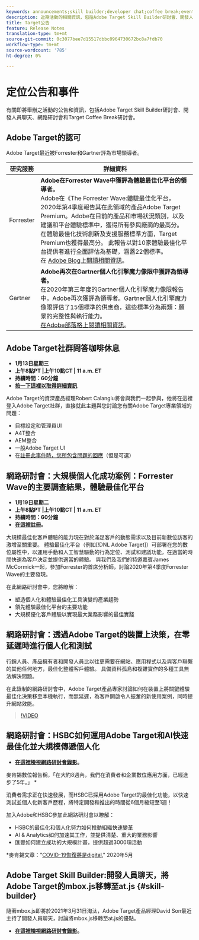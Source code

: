 ```yaml
---
keywords: announcements;skill builder;developer chat;coffee break;events;forrester;gartner;webinar
description: 近期活動的相關資訊，包括Adobe Target Skill Builder研討會、開發人員聊天、網路研討會和Target Coffee Break研討會。
title: Target公告
feature: Release Notes
translation-type: tm+mt
source-git-commit: 0c3077bee7d15517dbbc0964730672bc8a7fdb70
workflow-type: tm+mt
source-wordcount: '785'
ht-degree: 0%

---
```



# 定位公告和事件

有關即將舉辦之活動的公告和資訊，包括Adobe Target Skill Builder研討會、開發人員聊天、網路研討會和Target Coffee Break研討會。

## Adobe Target的認可

Adobe Target最近被Forrester和Gartner評為市場領導者。

| 研究服務 | 詳細資料 |
| --- | --- |
| Forrester | **Adobe在Forrester Wave中獲評為體驗最佳化平台的領導者。**<br> Adobe在《The Forrester Wave:體驗最佳化平台，2020年第4季度報告其在此領域的產品Adobe Target Premium。Adobe在目前的產品和市場狀況類別，以及建議和平台體驗標準中，獲得所有參與廠商的最高分。 在體驗最佳化技術創新及支援服務標準方面，Target Premium也獲得最高分。 此報告以對10家體驗最佳化平台提供者進行全面評估為基礎，涵蓋22個標準。<br>在 [Adobe Blog上閱讀相關資訊](https://blog.adobe.com/en/2020/11/24/adobe-named-leader-in-forrester-wave-report-experience-optimization-platforms.html)。 |
| Gartner | **Adobe再次在Gartner個人化引擎魔力像限中獲評為領導者。**<br>&#x200B;在2020年第三年度的Gartner個人化引擎魔力像限報告中，Adobe再次獲評為領導者。Gartner個人化引擎魔力像限評估了15個標準的供應商，這些標準分為兩類：願景的完整性與執行能力。<br>[在Adobe部落格上閱讀相關資訊](https://theblog.adobe.com/adobe-again-named-leader-in-gartner-magic-quadrant-for-personalization-engines/)。 |

## Adobe Target社群問答咖啡休息

* **1月13日星期三**
* **上午8點PT |上午10點CT | 11 a.m. ET**
* **持續時間：60分鐘**
* **[按一下這裡以取得詳細資訊](https://experienceleaguecommunities.adobe.com/t5/adobe-target-discussions/%EF%B8%8Fupcoming-in-2021-at-community-q-amp-a-coffee-break-1-13-21-8am/td-p/388109)**

Adobe Target的資深產品經理Robert Calangiu將會與我們一起參與，他將在這裡登入Adobe Target社群，直接就此主題與您討論您有關Adobe Target專業領域的問題：

* 目標設定和管理員UI
* A4T整合
* AEM整合
* 一般Adobe Target UI
* 在[註冊此事件時，您所包含問題的回應](https://www.adobeeventsonline.com/Webinar/2021/TargetCoffeeJan/lp/)（但是可選）

## 網路研討會：大規模個人化成功案例：Forrester Wave的主要調查結果，體驗最佳化平台

* **1月19日星期二**
* **上午8點PT |上午10點CT | 11 a.m. ET**
* **持續時間：60分鐘**
* **[在這裡註冊](https://www.adobeeventsonline.com/Webinar/2021/Personalization/index.php?source=998)。**

大規模最佳化客戶體驗的能力現在對於滿足客戶的動態需求以及目前新數位訪客的激增至關重要。 體驗最佳化平台（例如[!DNL Adobe Target]）可部署在您的數位屬性中，以運用手動和人工智慧驅動的行為定位、測試和建議功能，在適當的時間快速為客戶決定並提供適當的體驗。 與我們及我們的特邀嘉賓James McCormick一起，參加Forrester的首席分析師，討論2020年第4季度Forrester Wave的主要發現。

在此網路研討會中，您將瞭解：

* 塑造個人化和體驗最佳化工具演變的產業趨勢
* 領先體驗最佳化平台的主要功能
* 大規模優化客戶體驗以實現最大業務影響的最佳實踐

## 網路研討會：透過Adobe Target的裝置上決策，在零延遲時進行個人化和測試

行銷人員、產品擁有者和開發人員比以往更需要在網站、應用程式以及與客戶聯繫的其他任何地方，最佳化整體客戶體驗。 具備資料孤島和複雜實作的多種工具無法解決問題。

在此錄制的網路研討會中，Adobe Target產品專家討論如何在裝置上將關鍵體驗最佳化決策移至本機執行，而無延遲，為客戶開啟令人振奮的新使用案例，同時提升網站效能。

>[!VIDEO](https://video.tv.adobe.com/v/328148)

## 網路研討會：HSBC如何運用Adobe Target和AI快速最佳化並大規模傳遞個人化

* **[在這裡檢視網路研討會錄影](https://seminars.adobeconnect.com/ps4ozlg7qfdy/?proto=true)。**

麥肯錫數位報告稱，「在大約8週內，我們在消費者和企業數位應用方面，已經進步了5年。」 *

消費者需求正在快速發展，而HSBC已採用Adobe Target的最佳化功能，以快速測試並個人化新客戶歷程，將特定開發和推出的時間從6個月縮短至1週！

加入Adobe和HSBC參加此網路研討會以瞭解：

* HSBC的最佳化和個人化努力如何推動組織快速變革
* AI &amp; Analytics如何加速其工作，並提供清楚、重大的業務影響
* 匯豐如何建立成功的大規模計畫，提供超過3000項活動

*麥肯錫文章：&quot;[COVID-19恢復將是digital](https://www.mckinsey.com/business-functions/mckinsey-digital/our-insights/the-covid-19-recovery-will-be-digital-a-plan-for-the-first-90-days#),&quot; 2020年5月

## Adobe Target Skill Builder:開發人員聊天，將Adobe Target的mbox.js移轉至at.js {#skill-builder}

隨著mbox.js即將於2021年3月31日淘汰，Adobe Target產品經理David Son最近主持了開發人員聊天，討論將mbox.js移轉至at.js的優點。

* **[在這裡檢視網路研討會錄影](https://seminars.adobeconnect.com/ptdo6mfo6qn6/?proto=true)。**
